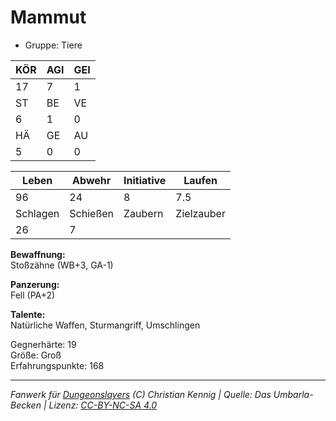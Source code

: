 # Mammut  
- Gruppe: Tiere  

| KÖR | AGI | GEI |  
| --- | --- | --- |  
| 17  | 7   | 1   |
| ST  | BE  | VE  |  
| 6   | 1   | 0   |
| HÄ  | GE  | AU  |  
| 5   | 0   | 0   |


| Leben    | Abwehr   | Initiative | Laufen     |
| -------- | -------- | ---------- | ---------- |
| 96       | 24       | 8          | 7.5        |
| Schlagen | Schießen | Zaubern    | Zielzauber |
| 26       | 7        |            |            |

**Bewaffnung:**  
Stoßzähne (WB+3, GA-1)

**Panzerung:**  
Fell (PA+2)

**Talente:**  
Natürliche Waffen, Sturmangriff, Umschlingen

Gegnerhärte: 19  
Größe: Groß  
Erfahrungspunkte: 168  



___
*Fanwerk für [Dungeonslayers](https://www.dungeonslayers.net/) (C) Christian Kennig | Quelle: Das Umbarla-Becken | Lizenz: [CC-BY-NC-SA 4.0](https://creativecommons.org/licenses/by-nc-sa/4.0/deed.de)*